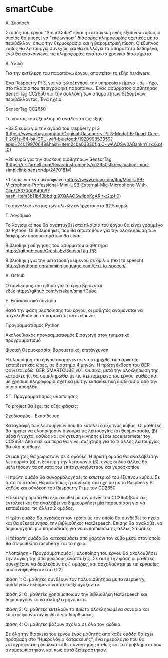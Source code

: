 # smartCube

Α. Σκοπόςh

Σκοπός του έργου "SmartCube" είναι η κατασκευή ενός έξυπνου κύβου, ο οποίος θα μπορεί να "εκφωνήσει" διάφορες πληροφορίες σχετικές με το περιβάλλον, όπως την θερμοκρασία και η βαρομετρική πίεση. Ο έξυπνος κύβος θα λειτουργεί συνεχώς και θα συλλέγει τα απαραίτητα δεδομένα, ενώ θα ανακοινώνει τις πληροφορίες ανα τακτά χρονικά διαστήματα.

Β. Υλικό

Για την εκτέλεση του παραπάνω έργου, απαιτείται το εξής hardware:

Ένα Raspberry Pi 3, για να φιλοξενήσει την υπηρεσία κείμενο - σε - ήχο, στο πλαίσιο που περιγράφηκε παραπάνω..
Ένας ασύρματος αισθητήρας SensorTag CC2650 για την συλλογή των απαραίτητων δεδομένων περιβάλλοντος.
Ένα ηχείο.

SensorTag CC2650

Το κόστος του εξοπλισμού αναλύεται ως εξής:

~33.5 ευρώ για την αγορά του raspberry pi 3
(https://www.ebay.com/itm/Original-Raspberry-Pi-3-Model-B-Quad-Core-1-2GHz-64-bit-CPU-wifi-bluetooth/192099353359?epid=24019970648&hash=item2cba03830f:g:C~wAAOSw0ABankhY:rk:6:pf:0)

~28 ευρώ για την συσκευή αισθητήρων SensorTag.
(https://uk.farnell.com/texas-instruments/cc2650stk/evaluation-mod-simplelink-sensor/dp/2470181#)

~1 ευρώ για ένα μικρόφωνο
(https://www.ebay.com/itm/Mini-USB-Microphone-Professional-Mini-USB-External-Mic-Microphone-With-Clip/253700094909?hash=item3b11b43bbd:g:9XQAAOSwllpbKgAR:rk:2:pf:0)

Το συνολικό κόστος των υλικών ανέρχεται στα 62.5 ευρώ.

Γ. Λογισμικό

Το λογισμικό που θα αναπτυχθεί στα πλαίσια του έργου θα είναι γραμμένο σε Python. Οι βιβλιοθήκες που θα απαιτηθούν για την ολοκλήρωση των διαφόρων υποσυστημάτων θα είναι:

Βιβλιοθήκη οδήγησης του ασύρματου αισθητήρα
https://github.com/OrestisEv/SensorTag-Pi3

Βιβλιοθήκη για την μετατροπή κείμενου σε ομιλία (text to speech)
https://pythonprogramminglanguage.com/text-to-speech/

Δ. Github

Ο σύνδεσμος του github για το έργο βρίσκεται εδώ: https://github.com/vtsakan/smartCube

Ε. Εκπαιδευτικό σενάριο

Κατά την φάση υλοποίησης του έργου, οι μαθητές αναμένεται να ασχοληθούν με τα παρακάτω αντικείμενα:

Προγραμματισμός Python

Ακολουθιακός προγραμματισμός
Εισαγωγή στον τμηματικό προγραμματισμό

Φυσική
Θερμοκρασία, βαρομετρικό, επιτάγχυνση

Η υλοποίηση του έργου αναμένενται να στηριχθεί απο αρκετές εκπαιδευτικές ώρες, σε διάστημα 4 μηνών. Η πρώτη έκδοση του OER φαίνεται εδώ: OER_SMARTCUBE_v01. 
Φυσικά, μετά την ολοκλήρωση της κατασκευής, θα συμπληρωθεί με τις λεπτομέρειες του έργου, καθώς και με χρήσιμη πληροφορία σχετικά με την εκπαιδευτική διαδικασία απο την οποία προήλθε.

ΣΤ. Προγραμματισμός υλοποίησης

Το project θα έχει τις εξής φάσεις:

Σχεδιασμός - Εκπαίδευση

Καταγραφή των λειτουργιών που θα εκτελεί ο έξυπνος κύβος. Οι μαθητές θα πρέπει να υλοποιήσουν σίγουρα τις λειτουργίες (α) θερμοκρασία, (β) μέρα ή νύχτα, καθώς και ανίχνευση κίνησης μέσω accelerometer τοy CC2650. Απο εκεί και πέρα θα γίνει συζήτηση για το τι άλλες λειτουργίες θα υλοποιηθούν.

Οι μαθητές θα χωριστούν σε 4 ομάδες. Η πρώτη ομάδα θα αναλάβει την λειτουργία (α), η δεύτερη την λειτουργία (β), ενώς οι δύο άλλες θα μελετήσουν τα σήματα του επιταχυνσιόμετρου και γυροσκοπίου.

Η πρώτη ομάδα θα συναρμολογήσει το εσωτερικό του έξυπνου κύβου. Σε αυτό το στάδιο, θέματα όπως η σύνδεση του ηχείου με το Raspberry PI καθώς και σύνδεση του Raspberry Pi με τον CC2650.

H δεύτερη ομάδα θα εξοικειωθεί με τον driver του CC2650(βασικές εντολές) και θα αναλάβει να δημιουργήσει μία παρουσίαση για να εκπαιδεύσει τις άλλες 2 ομάδες.

Η τρίτη ομάδα θα σχεδιάσει τον τρόπο με τον οποίο θα συνδεθεί το ηχείο και θα εξεερευνήσει την βιβλιοθήκες text2speech. Επίσης θα αναλάβει να δημιουργήσει μία παρουσίαση για να εκπαιδεύσει τις άλλες 2 ομάδες.

Η τέταρτη ομάδα θα κατεσκευάσει απο χαρτόνι τον κύβο μέσα στον οποίο θα στερωθεί το raspberry και το ηχείο.

Υλοποίηση - Προγραμματισμός
Η υλοποίηση του έργου θα ακολουθήσει την λογική της σπειροειδούς ανάπτυξης. Σε αυτή την φάση οι μαθητές συνεχίζουν να δουλεύουν σε 4 ομάδες, και ασχολούνται με τις εργασίες που αναφέρθηκαν στο (1.2)

Φάση 1: Οι μαθητές συνδέουν τον πολυαισθητήρα με το raspberry, συλλέγουν δεδομένα και τα επεξεργάζονται.

Φάση 2: Οι μαθητές χρησιμοποιούν την βιβλιοθήκη text2speech και δημιουργούν τα κατάλληλα μηνύματα.

Φάση 3: Οι μαθητές εκτελούν τα πρώτα ολοκληρωμένα σενάρια και επιστρέφουν στον κώδικα για διορθώσεις.

Φάση 4: Οι μαθητές βάζουν σχόλια σε όλο τον κώδικα.

Σε όλη την διάρκεια του έργου ένας μαθητής απο κάθε ομάδα θα έχει πρόσβαση στο "Ημερολόγιο Κατασκευής", ένα ημερολόγιο που θα καταγράφεται η δουλειά κάθε συνάντησης καθώς και τα προβλήματα που αντιμετωπίστηκαν, και πως αυτά ξεπεράστηκαν.
